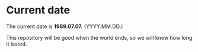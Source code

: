 # Current date

The current date is **1989.07.07.** (YYYY.MM.DD.)

This repository will be good when the world ends, so we will know how long it lasted.